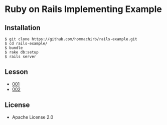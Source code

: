 Ruby on Rails Implementing Example
==================================

## Installation

```
$ git clone https://github.com/hommachirb/rails-example.git
$ cd rails-example/
$ bundle
$ rake db:setup
$ rails server
```

## Lesson

* [001](doc/lesson/001.md)
* [002](doc/lesson/002.md)


## License

* Apache License 2.0
